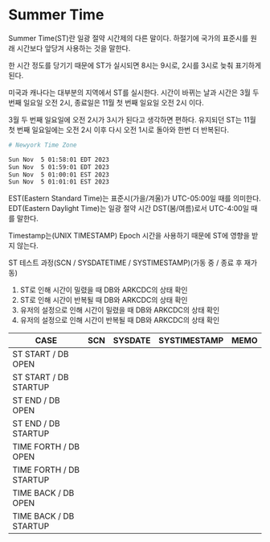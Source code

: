 # Summer Time

Summer Time(ST)란 일광 절약 시간제의 다른 말이다.
하절기에 국가의 표준시를 원래 시간보다 앞당겨 사용하는 것을 말한다.

한 시간 정도를 당기기 때문에 ST가 실시되면 8시는 9시로, 2시를 3시로 늦춰 표기하게 된다.

미국과 캐나다는 대부분의 지역에서 ST를 실시한다.
시간이 바뀌는 날과 시간은 3월 두 번째 일요일 오전 2시, 종료일은 11월 첫 번째 일요일 오전 2시 이다.

3월 두 번째 일요일에 오전 2시가 3시가 된다고 생각하면 편하다.
유지되던 ST는 11월 첫 번째 일요일에는 오전 2시 이후 다시 오전 1시로 돌아와 한번 더 반복된다.

```bash
# Newyork Time Zone

Sun Nov  5 01:58:01 EDT 2023
Sun Nov  5 01:59:01 EDT 2023
Sun Nov  5 01:00:01 EST 2023
Sun Nov  5 01:01:01 EST 2023
```

EST(Eastern Standard Time)는 표준시(가을/겨울)가 UTC-05:00일 때를 의미한다.
EDT(Eastern Daylight Time)는 일광 절약 시간 DST(봄/여름)로서 UTC-4:00일 때를 말한다.

Timestamp는(UNIX TIMESTAMP) Epoch 시간을 사용하기 때문에 ST에 영향을 받지 않는다.

ST 테스트 과정(SCN / SYSDATETIME / SYSTIMESTAMP)(가동 중 / 종료 후 재가동)

1.   ST로 인해 시간이 밀렸을 때 DB와 ARKCDC의 상태 확인
2.   ST로 인해 시간이 반복될 때 DB와 ARKCDC의 상태 확인
3.   유저의 설정으로 인해 시간이 밀렸을 때 DB와 ARKCDC의 상태 확인
4.   유저의 설정으로 인해 시간이 반복될 때 DB와 ARKCDC의 상태 확인

| CASE                    | SCN  | SYSDATE | SYSTIMESTAMP | MEMO |
| ----------------------- | ---- | ------- | ------------ | ---- |
| ST START / DB OPEN      |      |         |              |      |
| ST START / DB STARTUP   |      |         |              |      |
| ST END / DB OPEN        |      |         |              |      |
| ST END / DB STARTUP     |      |         |              |      |
| TIME FORTH / DB OPEN    |      |         |              |      |
| TIME FORTH / DB STARTUP |      |         |              |      |
| TIME BACK / DB OPEN     |      |         |              |      |
| TIME BACK / DB STARTUP  |      |         |              |      |

